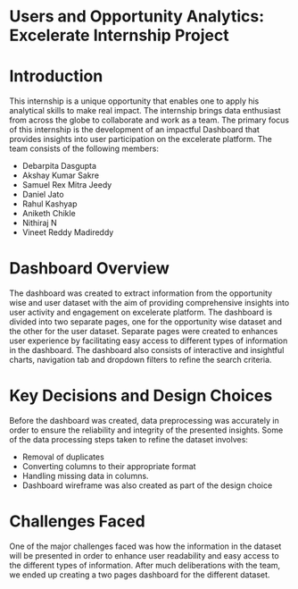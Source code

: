 # Users and Opportunity Analytics: Excelerate Internship Project

# Introduction
This internship is a unique opportunity that enables one to apply his analytical skills to make real impact. The internship brings data enthusiast from across the globe to collaborate and work as a team. The primary focus of this internship is the development of an impactful Dashboard that provides insights into user participation on the excelerate platform. The team consists of the following members:
-	Debarpita Dasgupta 
-	Akshay Kumar Sakre 
-	Samuel Rex Mitra Jeedy 
- Daniel Jato 
- Rahul Kashyap
-	Aniketh Chikle 
- Nithiraj N 
-	Vineet Reddy Madireddy 
# Dashboard Overview
The dashboard was created to extract information from the opportunity wise and user dataset with the aim of providing comprehensive insights into user activity and engagement on excelerate platform.
The dashboard is divided into two separate pages, one for the opportunity wise dataset and the other for the user dataset. Separate pages were created to enhances user experience by facilitating easy access to different types of information in the dashboard. The dashboard also consists of interactive and insightful charts, navigation tab and dropdown filters  to refine the search criteria.
# Key Decisions and Design Choices
Before the dashboard was created, data preprocessing was accurately in order to ensure the reliability and integrity of the presented insights. Some of the data processing steps taken to refine the dataset involves:
- Removal of duplicates 
- Converting columns to their appropriate format
- Handling missing data in columns. 
- Dashboard wireframe was also created as part of the design choice
# Challenges Faced
One of the major challenges faced was how the information in the dataset will be presented in order to enhance user readability and easy access to the different types of information. After much deliberations with the team, we ended up creating a two pages dashboard for the different dataset.




